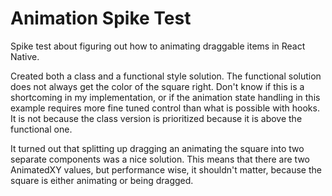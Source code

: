 # Animation Spike Test

Spike test about figuring out how to animating draggable items in React Native.

Created both a class and a functional style solution. The functional solution does not always get the color of the square right. Don't know if this is a shortcoming in my implementation, or if the animation state handling in this example requires more fine tuned control than what is possible with hooks. It is not because the class version is prioritized because it is above the functional one.

It turned out that splitting up dragging an animating the square into two separate components was a nice solution. This means that there are two AnimatedXY values, but performance wise, it shouldn't matter, because the square is either animating or being dragged.
